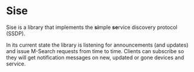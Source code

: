 # Sise

Sise is a library that implements the **si**mple **se**rvice
discovery protocol (SSDP).

In its current state the library is listening for announcements (and
updates) and issue M-Search requests from time to time. Clients can subscribe 
so they will get notification messages on new, updated or gone devices and
service.

